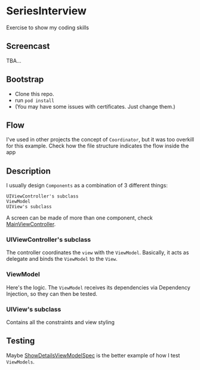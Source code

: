 # SeriesInterview
Exercise to show my coding skills

## Screencast
TBA...

## Bootstrap
* Clone this repo.
* run ```pod install```
* (You may have some issues with certificates. Just change them.)

## Flow
I've used in other projects the concept of `Coordinator`, but it was too overkill for this example. Check how the file structure indicates the flow inside the app

## Description
I usually design `Components` as a combination of 3 different things:
```
UIViewController's subclass
ViewModel
UIView's subclass
```
A screen can be made of more than one component, check [MainViewController](https://github.com/FranDepascuali/SeriesInterview/blob/master/Series/Main/MainViewController.swift). 

### UIViewController's subclass
The controller coordinates the `view` with the `ViewModel`. Basically, it acts as delegate and binds the `ViewModel` to the `View`.

### ViewModel
Here's the logic. The `ViewModel` receives its dependencies via Dependency Injection, so they can then be tested. 

### UIView's subclass
Contains all the constraints and view styling

## Testing
Maybe [ShowDetailsViewModelSpec](https://github.com/FranDepascuali/SeriesInterview/blob/master/SeriesTests/Main/AllShows/ShowDetails/ShowDetailsViewModelSpec.swift) is the better example of how I test `ViewModels`. 
